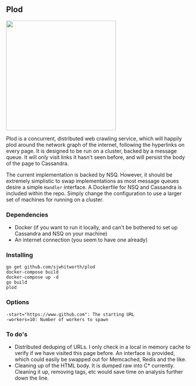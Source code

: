 ## Plod

<img src="http://www.1stfortoys.co.uk/toys-90/noddy-toys-pc-plod-6342-2896.jpg" height=300>

Plod is a concurrent, distributed web crawling service, which will happily plod around the network graph of the internet, following the hyperlinks on every page. It is designed to be run on a cluster, backed by a message queue. It will only visit links it hasn't seen before, and will persist the body of the page to Cassandra. 

The current implementation is backed by NSQ. However, it should be extremely simplistic to swap implementations as most message queues desire a simple `Handler` interface. A Dockerfile for NSQ and Cassandra is included within the repo. Simply change the configuration to use a larger set of machines for running on a cluster.

### Dependencies

* Docker (if you want to run it locally, and can't be bothered to set up Cassandra and NSQ on your machine)
* An internet connection (you seem to have one already)

### Installing

    go get github.com/sjwhitworth/plod
    docker-compose build
    docker-compose up -d
    go build
    plod

### Options

    -start="https://www.github.com": The starting URL
    -workers=10: Number of workers to spawn

### To do's

* Distributed deduping of URLs. I only check in a local in memory cache to verify if we have visited this page before. An interface is provided, which could easily be swapped out for Memcached, Redis and the like.
* Cleaning up of the HTML body. It is dumped raw into C* currently. Cleaning it up, removing tags, etc would save time on analysis further down the line.
